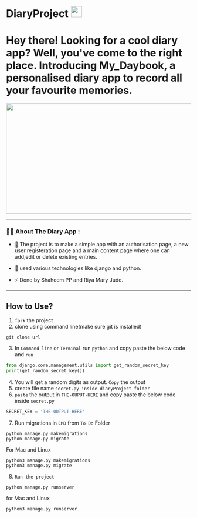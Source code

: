 # DiaryProject  <img src="https://media3.giphy.com/media/3oKGzvg3gGxSS3O38A/giphy.gif?cid=ecf05e471mbq13b45htuitku9ca5rk6k9d94sarxaadpcl3z&rid=giphy.gif&ct=g" width="30px"/>


<h1>
  Hey there! Looking for a cool diary app? Well, you've come to the right place.
  Introducing My_Daybook, a personalised diary app to record all your favourite memories.
 </h1>
<div align="center">
  <img src="https://media0.giphy.com/media/ktEr4Ax4Kci6ESDQkZ/giphy.gif?cid=ecf05e4776vy7e9j929bxqgun2t58dldfbqqmk8x2pjm30ul&rid=giphy.gif&ct=g" width="600" height="300"/>
</div>

  
---

### :man_technologist: About The Diary App :
- :book: The project is to make a simple app with an authorisation page, a new user registeration page and a main content page where one can add,edit or delete existing entries.

- :seedling: used various technologies like django and python.

- :zap: Done by Shaheem PP and Riya Mary Jude.
-----
## How to Use?

1. `fork` the project
2. clone using command line(make sure git is installed)
```
git clone url
```
3. In `Command line` or `Terminal` run `python` and copy paste the below code and `run`
```python
from django.core.management.utils import get_random_secret_key
print(get_random_secret_key())
```
4. You will get a random digits as output. `Copy` the output
5. create file name `secret.py inside diaryProject folder`
6. `paste` the output in `THE-OUPUT-HERE` and copy paste the below code inside `secret.py`
```python
SECRET_KEY = 'THE-OUTPUT-HERE'
```
7. Run migrations in `CMD` from `To Do` Folder
```
python manage.py makemigrations
python manage.py migrate
```
For Mac and Linux
```
python3 manage.py makemigrations
python3 manage.py migrate
```
8. `Run the project`
```
python manage.py runserver
```
for Mac and Linux
```
python3 manage.py runserver
```
